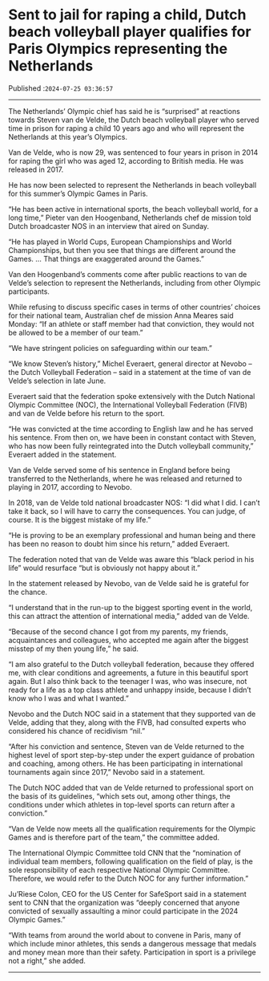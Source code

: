 # Sent to jail for raping a child, Dutch beach volleyball player qualifies for Paris Olympics representing the Netherlands

Published :`2024-07-25 03:36:57`

---

The Netherlands’ Olympic chief has said he is “surprised” at reactions towards Steven van de Velde, the Dutch beach volleyball player who served time in prison for raping a child 10 years ago and who will represent the Netherlands at this year’s Olympics.

Van de Velde, who is now 29, was sentenced to four years in prison in 2014 for raping the girl who was aged 12, according to British media. He was released in 2017.

He has now been selected to represent the Netherlands in beach volleyball for this summer’s Olympic Games in Paris.

“He has been active in international sports, the beach volleyball world, for a long time,” Pieter van den Hoogenband, Netherlands chef de mission told Dutch broadcaster NOS in an interview that aired on Sunday.

“He has played in World Cups, European Championships and World Championships, but then you see that things are different around the Games. … That things are exaggerated around the Games.”

Van den Hoogenband’s comments come after public reactions to van de Velde’s selection to represent the Netherlands, including from other Olympic participants.

While refusing to discuss specific cases in terms of other countries’ choices for their national team, Australian chef de mission Anna Meares said Monday: “If an athlete or staff member had that conviction, they would not be allowed to be a member of our team.”

“We have stringent policies on safeguarding within our team.”

“We know Steven’s history,” Michel Everaert, general director at Nevobo – the Dutch Volleyball Federation – said in a statement at the time of van de Velde’s selection in late June.

Everaert said that the federation spoke extensively with the Dutch National Olympic Committee (NOC), the International Volleyball Federation (FIVB) and van de Velde before his return to the sport.

“He was convicted at the time according to English law and he has served his sentence. From then on, we have been in constant contact with Steven, who has now been fully reintegrated into the Dutch volleyball community,” Everaert added in the statement.

Van de Velde served some of his sentence in England before being transferred to the Netherlands, where he was released and returned to playing in 2017, according to Nevobo.

In 2018, van de Velde told national broadcaster NOS: “I did what I did. I can’t take it back, so I will have to carry the consequences. You can judge, of course. It is the biggest mistake of my life.”

“He is proving to be an exemplary professional and human being and there has been no reason to doubt him since his return,” added Everaert.

The federation noted that van de Velde was aware this “black period in his life” would resurface “but is obviously not happy about it.”

In the statement released by Nevobo, van de Velde said he is grateful for the chance.

“I understand that in the run-up to the biggest sporting event in the world, this can attract the attention of international media,” added van de Velde.

“Because of the second chance I got from my parents, my friends, acquaintances and colleagues, who accepted me again after the biggest misstep of my then young life,” he said.

“I am also grateful to the Dutch volleyball federation, because they offered me, with clear conditions and agreements, a future in this beautiful sport again. But I also think back to the teenager I was, who was insecure, not ready for a life as a top class athlete and unhappy inside, because I didn’t know who I was and what I wanted.”

Nevobo and the Dutch NOC said in a statement that they supported van de Velde, adding that they, along with the FIVB, had consulted experts who considered his chance of recidivism “nil.”

“After his conviction and sentence, Steven van de Velde returned to the highest level of sport step-by-step under the expert guidance of probation and coaching, among others. He has been participating in international tournaments again since 2017,” Nevobo said in a statement.

The Dutch NOC added that van de Velde returned to professional sport on the basis of its guidelines, “which sets out, among other things, the conditions under which athletes in top-level sports can return after a conviction.”

“Van de Velde now meets all the qualification requirements for the Olympic Games and is therefore part of the team,” the committee added.

The International Olympic Committee told CNN that the “nomination of individual team members, following qualification on the field of play, is the sole responsibility of each respective National Olympic Committee. Therefore, we would refer to the Dutch NOC for any further information.”

Ju’Riese Colon, CEO for the US Center for SafeSport said in a statement sent to CNN that the organization was “deeply concerned that anyone convicted of sexually assaulting a minor could participate in the 2024 Olympic Games.”

“With teams from around the world about to convene in Paris, many of which include minor athletes, this sends a dangerous message that medals and money mean more than their safety. Participation in sport is a privilege not a right,” she added.

---

